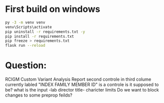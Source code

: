 # First build on windows
```bash
py -3 -m venv venv
venv\Scripts\activate
pip uninstall -r requirements.txt -y
pip install -r requirements.txt
pip freeze > requirements.txt
flask run --reload
```

# Question:
RCIGM Custom Variant Analysis Report second controle in third colume currently labled "INDEX FAMILY MEMBER ID" is a controle is it supposed to be?
what is the input -lab director title-
charicter limits
Do we want to block changes to some preprop feilds?